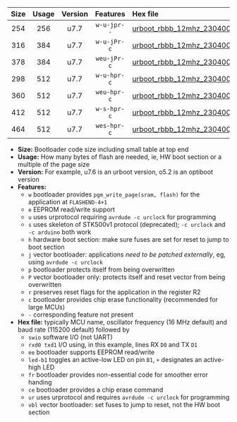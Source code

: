 |Size|Usage|Version|Features|Hex file|
|:-:|:-:|:-:|:-:|:--|
|254|256|u7.7|`w-u-jpr--`|[urboot_rbbb_12mhz_230400bps_swio_rxd0_txd1_led+b5_ur_vbl.hex](https://raw.githubusercontent.com/stefanrueger/urboot.hex/main/boards/rbbb/fcpu_12mhz/230400_bps/urboot_rbbb_12mhz_230400bps_swio_rxd0_txd1_led+b5_ur_vbl.hex)|
|316|384|u7.7|`w-u-jPr-c`|[urboot_rbbb_12mhz_230400bps_swio_rxd0_txd1_led+b5_fr_ce_ur_vbl.hex](https://raw.githubusercontent.com/stefanrueger/urboot.hex/main/boards/rbbb/fcpu_12mhz/230400_bps/urboot_rbbb_12mhz_230400bps_swio_rxd0_txd1_led+b5_fr_ce_ur_vbl.hex)|
|378|384|u7.7|`weu-jPr-c`|[urboot_rbbb_12mhz_230400bps_swio_rxd0_txd1_ee_led+b5_fr_ce_ur_vbl.hex](https://raw.githubusercontent.com/stefanrueger/urboot.hex/main/boards/rbbb/fcpu_12mhz/230400_bps/urboot_rbbb_12mhz_230400bps_swio_rxd0_txd1_ee_led+b5_fr_ce_ur_vbl.hex)|
|298|512|u7.7|`w-u-hpr-c`|[urboot_rbbb_12mhz_230400bps_swio_rxd0_txd1_led+b5_fr_ce_ur.hex](https://raw.githubusercontent.com/stefanrueger/urboot.hex/main/boards/rbbb/fcpu_12mhz/230400_bps/urboot_rbbb_12mhz_230400bps_swio_rxd0_txd1_led+b5_fr_ce_ur.hex)|
|360|512|u7.7|`weu-hpr-c`|[urboot_rbbb_12mhz_230400bps_swio_rxd0_txd1_ee_led+b5_fr_ce_ur.hex](https://raw.githubusercontent.com/stefanrueger/urboot.hex/main/boards/rbbb/fcpu_12mhz/230400_bps/urboot_rbbb_12mhz_230400bps_swio_rxd0_txd1_ee_led+b5_fr_ce_ur.hex)|
|412|512|u7.7|`w-s-hpr-c`|[urboot_rbbb_12mhz_230400bps_swio_rxd0_txd1_led+b5_fr_ce.hex](https://raw.githubusercontent.com/stefanrueger/urboot.hex/main/boards/rbbb/fcpu_12mhz/230400_bps/urboot_rbbb_12mhz_230400bps_swio_rxd0_txd1_led+b5_fr_ce.hex)|
|464|512|u7.7|`wes-hpr-c`|[urboot_rbbb_12mhz_230400bps_swio_rxd0_txd1_ee_led+b5_fr_ce.hex](https://raw.githubusercontent.com/stefanrueger/urboot.hex/main/boards/rbbb/fcpu_12mhz/230400_bps/urboot_rbbb_12mhz_230400bps_swio_rxd0_txd1_ee_led+b5_fr_ce.hex)|

- **Size:** Bootloader code size including small table at top end
- **Usage:** How many bytes of flash are needed, ie, HW boot section or a multiple of the page size
- **Version:** For example, u7.6 is an urboot version, o5.2 is an optiboot version
- **Features:**
  + `w` bootloader provides `pgm_write_page(sram, flash)` for the application at `FLASHEND-4+1`
  + `e` EEPROM read/write support
  + `u` uses urprotocol requiring `avrdude -c urclock` for programming
  + `s` uses skeleton of STK500v1 protocol (deprecated); `-c urclock` and `-c arduino` both work
  + `h` hardware boot section: make sure fuses are set for reset to jump to boot section
  + `j` vector bootloader: applications *need to be patched externally*, eg, using `avrdude -c urclock`
  + `p` bootloader protects itself from being overwritten
  + `P` vector bootloader only: protects itself and reset vector from being overwritten
  + `r` preserves reset flags for the application in the register R2
  + `c` bootloader provides chip erase functionality (recommended for large MCUs)
  + `-` corresponding feature not present
- **Hex file:** typically MCU name, oscillator frequency (16 MHz default) and baud rate (115200 default) followed by
  + `swio` software I/O (not UART)
  + `rxd0 txd1` I/O using, in this example, lines RX `D0` and TX `D1`
  + `ee` bootloader supports EEPROM read/write
  + `led-b1` toggles an active-low LED on pin `B1`, `+` designates an active-high LED
  + `fr` bootloader provides non-essential code for smoother error handing
  + `ce` bootloader provides a chip erase command
  + `ur` uses urprotocol and requires `avrdude -c urclock` for programming
  + `vbl` vector bootloader: set fuses to jump to reset, not the HW boot section
